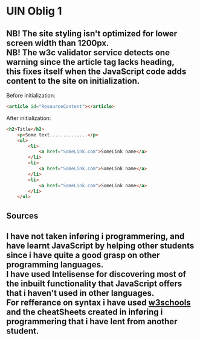 # UIN Oblig 1
**NB!** The site styling isn't optimized for lower screen width than 1200px.<br>
**NB!** The w3c validator service detects one warning since the article tag lacks heading,<br>
this fixes itself when the JavaScript code adds content to the site on initialization.
---

Before initialization:
```html
<article id="ResourceContent"></article>
```
After initialization:
```html
<h2>Title</h2>
    <p>Some text..............</p>
    <ul>
        <li>
            <a href="SomeLink.com">SomeLink name</a>
        </li>
        <li>
            <a href="SomeLink.com">SomeLink name</a>
        </li>
        <li>
            <a href="SomeLink.com">SomeLink name</a>
        </li>
    </ul>
```

## Sources
I have not taken inføring i programmering, and have learnt JavaScript by helping other students since i have quite a good grasp on other programming languages.<br>
I have used Intelisense for discovering most of the inbuilt functionality that JavaScript offers that i haven't used in other languages.<br>
For refferance on syntax i have used [w3schools](https://www.w3schools.com/) and the cheatSheets created in inføring i programmering that i have lent from another student.<br>
---